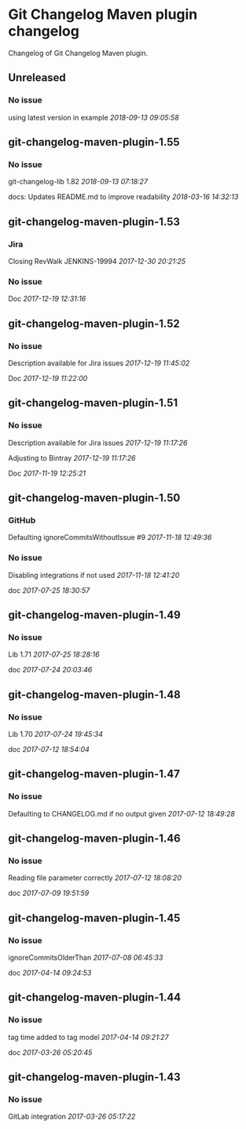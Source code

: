 # Git Changelog Maven plugin changelog

Changelog of Git Changelog Maven plugin.

## Unreleased
### No issue
   using latest version in example *2018-09-13 09:05:58*



## git-changelog-maven-plugin-1.55
### No issue
   git-changelog-lib 1.82 *2018-09-13 07:18:27*

   docs: Updates README.md to improve readability *2018-03-16 14:32:13*



## git-changelog-maven-plugin-1.53
### Jira
   Closing RevWalk JENKINS-19994 *2017-12-30 20:21:25*


### No issue
   Doc *2017-12-19 12:31:16*



## git-changelog-maven-plugin-1.52
### No issue
   Description available for Jira issues *2017-12-19 11:45:02*

   Doc *2017-12-19 11:22:00*



## git-changelog-maven-plugin-1.51
### No issue
   Description available for Jira issues *2017-12-19 11:17:26*

   Adjusting to Bintray *2017-12-19 11:17:26*

   Doc *2017-11-19 12:25:21*



## git-changelog-maven-plugin-1.50
### GitHub
   Defaulting ignoreCommitsWithoutIssue #9 *2017-11-18 12:49:36*


### No issue
   Disabling integrations if not used *2017-11-18 12:41:20*

   doc *2017-07-25 18:30:57*



## git-changelog-maven-plugin-1.49
### No issue
   Lib 1.71 *2017-07-25 18:28:16*

   doc *2017-07-24 20:03:46*



## git-changelog-maven-plugin-1.48
### No issue
   Lib 1.70 *2017-07-24 19:45:34*

   doc *2017-07-12 18:54:04*



## git-changelog-maven-plugin-1.47
### No issue
   Defaulting to CHANGELOG.md if no output given *2017-07-12 18:49:28*



## git-changelog-maven-plugin-1.46
### No issue
   Reading file parameter correctly *2017-07-12 18:08:20*

   doc *2017-07-09 19:51:59*



## git-changelog-maven-plugin-1.45
### No issue
   ignoreCommitsOlderThan *2017-07-08 06:45:33*

   doc *2017-04-14 09:24:53*



## git-changelog-maven-plugin-1.44
### No issue
   tag time added to tag model *2017-04-14 09:21:27*

   doc *2017-03-26 05:20:45*



## git-changelog-maven-plugin-1.43
### No issue
   GitLab integration *2017-03-26 05:17:22*



